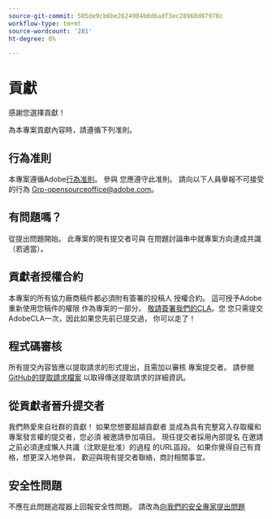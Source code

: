 ```yaml
---
source-git-commit: 505de9cb6be2624984b0d6adf3ec28960d07978c
workflow-type: tm+mt
source-wordcount: '281'
ht-degree: 0%

---
```


# 貢獻

感謝您選擇貢獻！

為本專案貢獻內容時，請遵循下列准則。

## 行為准則

本專案遵循Adobe[行為准則](code-of-conduct.md)。 參與
您應遵守此准則。 請向以下人員舉報不可接受的行為
[Grp-opensourceoffice@adobe.com](mailto:Grp-opensourceoffice@adobe.com)。

## 有問題嗎？

從提出問題開始。 此專案的現有提交者可與
在問題討論串中就專案方向達成共識
（若適當）。

## 貢獻者授權合約

本專案的所有協力廠商稿件都必須附有簽署的投稿人
授權合約。 這可授予Adobe重新使用您稿件的權限
作為專案的一部分。 [敬請簽署我們的CLA](https://opensource.adobe.com/cla.html)。您
您只需提交AdobeCLA一次，因此如果您先前已提交過，
你可以走了！

## 程式碼審核

所有提交內容皆應以提取請求的形式提出，且需加以審核
專案提交者。 請參閱[GitHub的提取請求檔案](https://help.github.com/articles/about-pull-requests/)
以取得傳送提取請求的詳細資訊。

<!--
Lastly, please follow the [pull request template](PULL_REQUEST_TEMPLATE.md) when
submitting a pull request!
-->

## 從貢獻者晉升提交者

我們熱愛來自社群的貢獻！ 如果您想要超越貢獻者
並成為具有完整寫入存取權和專案發言權的提交者，您必須
被邀請參加項目。 現任提交者採用內部提名
在邀請之前必須達成懶人共識（沈默是批准）的過程
的URL區段。 如果你覺得自己有資格，想更深入地參與，
歡迎與現有提交者聯絡，商討相關事宜。

## 安全性問題

不應在此問題追蹤器上回報安全性問題。 請改為[向我們的安全專家提出問題](https://helpx.adobe.com/security/alertus.html)
